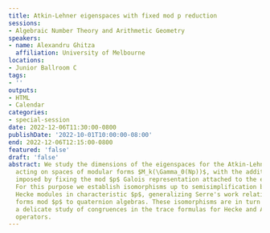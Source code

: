 ```yaml
---
title: Atkin-Lehner eigenspaces with fixed mod p reduction
sessions:
- Algebraic Number Theory and Arithmetic Geometry
speakers:
- name: Alexandru Ghitza
  affiliation: University of Melbourne
locations:
- Junior Ballroom C
tags:
- ''
outputs:
- HTML
- Calendar
categories:
- special-session
date: 2022-12-06T11:30:00-0800
publishDate: '2022-10-01T10:00:00-08:00'
end: 2022-12-06T12:15:00-0800
featured: 'false'
draft: 'false'
abstract: We study the dimensions of the eigenspaces for the Atkin-Lehner involutions
  acting on spaces of modular forms $M_k(\Gamma_0(Np))$, with the additional constraint
  imposed by fixing the mod $p$ Galois representation attached to the eigenforms.
  For this purpose we establish isomorphisms up to semisimplification between certain
  Hecke modules in characteristic $p$, generalizing Serre's work relating modular
  forms mod $p$ to quaternion algebras. These isomorphisms are in turn obtained via
  a delicate study of congruences in the trace formulas for Hecke and Atkin-Lehner
  operators.
---
```

